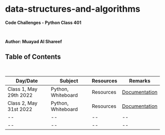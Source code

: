 # data-structures-and-algorithms
**Code Challenges - Python Class 401**

</br>

**Author: Muayad Al Shareef**

## Table of Contents

</br>

| Day/Date | Subject | Resources | Remarks |
| -------- | ------- | --------- | ------- |
| Class 1, May 29th 2022 | Python, Whiteboard | Resources | [Documentation](./Documentation/reverse_array/reverse_array.md) |
| Class 2, May 31st 2022 | Python, Whiteboard | Resources | [Documentation](./Documentation/array_insert_shift/array_insert_shift.md) |
| -- | -- | -- | -- |
| -- | -- | -- | -- |
